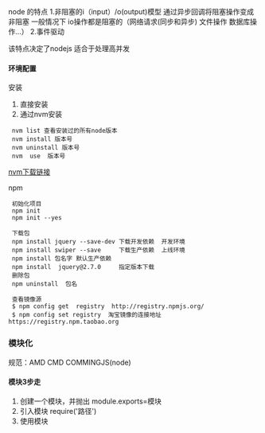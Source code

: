 node 的特点
1.非阻塞的i（input）/o(output)模型
通过异步回调将阻塞操作变成非阻塞
一般情况下 io操作都是阻塞的（网络请求(同步和异步) 文件操作 数据库操作...）
2.事件驱动

该特点决定了nodejs 适合于处理高并发

#### 环境配置
安装
  1. 直接安装
  2. 通过nvm安装
  ```
   nvm list 查看安装过的所有node版本
   nvm install 版本号  
   nvm uninstall 版本号
   nvm  use  版本号
  ``` 
  [nvm下载链接](https://github.com/coreybutler/nvm-windows/releases) 

npm 
  ```
   初始化项目
   npm init  
   npm init --yes

   下载包
   npm install jquery --save-dev 下载开发依赖  开发环境
   npm install swiper --save     下载生产依赖  上线环境
   npm install 包名字 默认生产依赖
   npm install  jquery@2.7.0     指定版本下载
   删除包
   npm uninstall  包名

   查看镜像源
   $ npm config get  registry  http://registry.npmjs.org/
   $ npm config set registry  淘宝镜像的连接地址 https://registry.npm.taobao.org
  ```

### 模块化
规范：AMD  CMD  COMMINGJS(node)

#### 模块3步走
1. 创建一个模块，并抛出  module.exports=模块
2. 引入模块 require('路径')
3. 使用模块